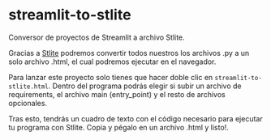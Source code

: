 # streamlit-to-stlite

Conversor de proyectos de Streamlit a archivo Stlite.

Gracias a [Stlite](https://github.com/whitphx/stlite) podremos convertir todos nuestros los archivos .py a un solo archivo .html, el cual podremos ejecutar en el navegador.

Para lanzar este proyecto solo tienes que hacer doble clic en `streamlit-to-stlite.html`. Dentro del programa podrás elegir si subir un archivo de requirements, el archivo main (entry_point) y el resto de archivos opcionales.

Tras esto, tendrás un cuadro de texto con el código necesario para ejecutar tu programa con Stlite. Copia y pégalo en un archivo .html y listo!.
